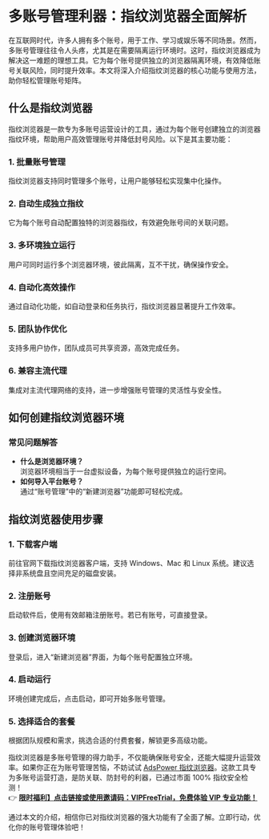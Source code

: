 # 多账号管理利器：指纹浏览器全面解析

在互联网时代，许多人拥有多个账号，用于工作、学习或娱乐等不同场景。然而，多账号管理往往令人头疼，尤其是在需要隔离运行环境时。这时，指纹浏览器成为解决这一难题的理想工具。它为每个账号提供独立的浏览器隔离环境，有效降低账号关联风险，同时提升效率。本文将深入介绍指纹浏览器的核心功能与使用方法，助你轻松管理账号矩阵。

## 什么是指纹浏览器

指纹浏览器是一款专为多账号运营设计的工具，通过为每个账号创建独立的浏览器指纹环境，帮助用户高效管理账号并降低封号风险。以下是其主要功能：

### 1. 批量账号管理
指纹浏览器支持同时管理多个账号，让用户能够轻松实现集中化操作。

### 2. 自动生成独立指纹
它为每个账号自动配置独特的浏览器指纹，有效避免账号间的关联问题。

### 3. 多环境独立运行
用户可同时运行多个浏览器环境，彼此隔离，互不干扰，确保操作安全。

### 4. 自动化高效操作
通过自动化功能，如自动登录和任务执行，指纹浏览器显著提升工作效率。

### 5. 团队协作优化
支持多用户协作，团队成员可共享资源，高效完成任务。

### 6. 兼容主流代理
集成对主流代理网络的支持，进一步增强账号管理的灵活性与安全性。

## 如何创建指纹浏览器环境

### 常见问题解答
- **什么是浏览器环境？**  
  浏览器环境相当于一台虚拟设备，为每个账号提供独立的运行空间。  
- **如何导入平台账号？**  
  通过“账号管理”中的“新建浏览器”功能即可轻松完成。

## 指纹浏览器使用步骤

### 1. 下载客户端
前往官网下载指纹浏览器客户端，支持 Windows、Mac 和 Linux 系统。建议选择非系统盘且空间充足的磁盘安装。

### 2. 注册账号
启动软件后，使用有效邮箱注册账号。若已有账号，可直接登录。

### 3. 创建浏览器环境
登录后，进入“新建浏览器”界面，为每个账号配置独立环境。

### 4. 启动运行
环境创建完成后，点击启动，即可开始多账号管理。

### 5. 选择适合的套餐
根据团队规模和需求，挑选合适的付费套餐，解锁更多高级功能。

指纹浏览器是多账号管理的得力助手，不仅能确保账号安全，还能大幅提升运营效率。如果你正在为账号管理苦恼，不妨试试 [AdsPower 指纹浏览器](https://bit.ly/adspower_free)。这款工具专为多账号运营打造，是防关联、防封号的利器，已通过市面 100% 指纹安全检测！  
👉 **[限时福利】点击链接或使用邀请码：VIPFreeTrial，免费体验 VIP 专业功能！](https://bit.ly/adspower_free)**

通过本文的介绍，相信你已对指纹浏览器的强大功能有了全面了解。立即行动，优化你的账号管理体验吧！